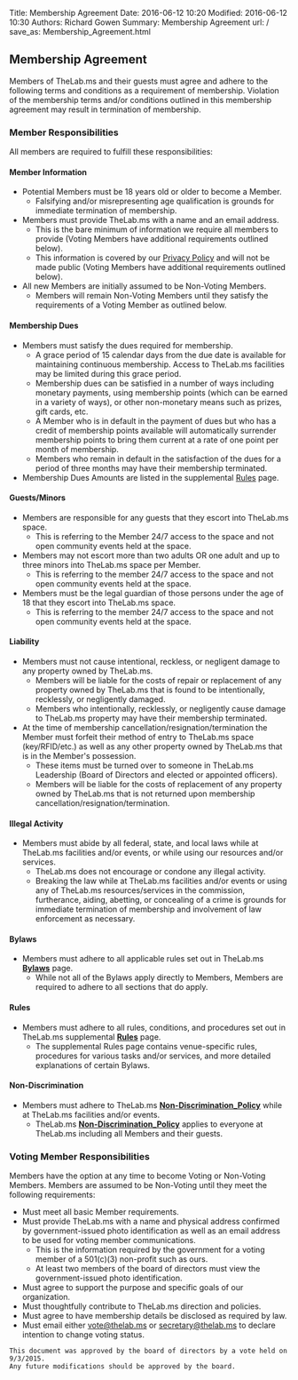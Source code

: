 Title: Membership Agreement
Date: 2016-06-12 10:20
Modified: 2016-06-12 10:30
Authors: Richard Gowen
Summary: Membership Agreement
url: /
save_as: Membership_Agreement.html

Membership Agreement
--------------------

Members of TheLab.ms and their guests must agree and adhere to the
following terms and conditions as a requirement of membership. Violation
of the membership terms and/or conditions outlined in this membership
agreement may result in termination of membership.

### Member Responsibilities

All members are required to fulfill these responsibilities:

#### Member Information

-   Potential Members must be 18 years old or older to become a Member.
    -   Falsifying and/or misrepresenting age qualification is grounds
        for immediate termination of membership.
-   Members must provide TheLab.ms with a name and an email address.
    -   This is the bare minimum of information we require all members
        to provide (Voting Members have additional requirements outlined
        below).
    -   This information is covered by our [Privacy Policy](Privacy_Policy.html) and will not be made public
        (Voting Members have additional requirements outlined below).
-   All new Members are initially assumed to be Non-Voting Members.
    -   Members will remain Non-Voting Members until they satisfy the
        requirements of a Voting Member as outlined below.

#### Membership Dues

-   Members must satisfy the dues required for membership.
    -   A grace period of 15 calendar days from the due date is
        available for maintaining continuous membership. Access to
        TheLab.ms facilities may be limited during this grace period.
    -   Membership dues can be satisfied in a number of ways including
        monetary payments, using membership points (which can be earned
        in a variety of ways), or other non-monetary means such as
        prizes, gift cards, etc.
    -   A Member who is in default in the payment of dues but who has a
        credit of membership points available will automatically
        surrender membership points to bring them current at a rate of
        one point per month of membership.
    -   Members who remain in default in the satisfaction of the dues
        for a period of three months may have their membership
        terminated.
-   Membership Dues Amounts are listed in the supplemental
    [Rules](Rules.html) page.

#### Guests/Minors

-   Members are responsible for any guests that they escort into
    TheLab.ms space.
    -   This is referring to the Member 24/7 access to the space and not
        open community events held at the space.
-   Members may not escort more than two adults OR one adult and up to
    three minors into TheLab.ms space per Member.
    -   This is referring to the member 24/7 access to the space and not
        open community events held at the space.
-   Members must be the legal guardian of those persons under the age of
    18 that they escort into TheLab.ms space.
    -   This is referring to the member 24/7 access to the space and not
        open community events held at the space.

#### Liability

-   Members must not cause intentional, reckless, or negligent damage to
    any property owned by TheLab.ms.
    -   Members will be liable for the costs of repair or replacement of
        any property owned by TheLab.ms that is found to be
        intentionally, recklessly, or negligently damaged.
    -   Members who intentionally, recklessly, or negligently cause
        damage to TheLab.ms property may have their membership
        terminated.
-   At the time of membership cancellation/resignation/termination the
    Member must forfeit their method of entry to TheLab.ms space
    (key/RFID/etc.) as well as any other property owned by TheLab.ms
    that is in the Member&#39;s possession.
    -   These items must be turned over to someone in TheLab.ms
        Leadership (Board of Directors and elected or appointed
        officers).
    -   Members will be liable for the costs of replacement of any
        property owned by TheLab.ms that is not returned upon membership
        cancellation/resignation/termination.

#### Illegal Activity

-   Members must abide by all federal, state, and local laws while at
    TheLab.ms facilities and/or events, or while using our resources
    and/or services.
    -   TheLab.ms does not encourage or condone any illegal activity.
    -   Breaking the law while at TheLab.ms facilities and/or events or
        using any of TheLab.ms resources/services in the commission,
        furtherance, aiding, abetting, or concealing of a crime is
        grounds for immediate termination of membership and involvement
        of law enforcement as necessary.

#### Bylaws

-   Members must adhere to all applicable rules set out in TheLab.ms
    **[Bylaws](Bylaws.html)** page.
    -   While not all of the Bylaws apply directly to Members, Members
        are required to adhere to all sections that do apply.

#### Rules

-   Members must adhere to all rules, conditions, and procedures set out
    in TheLab.ms supplemental **[Rules](Rules.html)** page.
    -   The supplemental Rules page contains venue-specific rules,
        procedures for various tasks and/or services, and more detailed
        explanations of certain Bylaws.

#### Non-Discrimination

-   Members must adhere to TheLab.ms
    **[Non-Discrimination\_Policy](Non-Discrimination_Policy.html)**
    while at TheLab.ms facilities and/or events.
    -   TheLab.ms
        **[Non-Discrimination\_Policy](Non-Discrimination_Policy.html)**
        applies to everyone at TheLab.ms including all Members and their
        guests.

### Voting Member Responsibilities

Members have the option at any time to become Voting or Non-Voting
Members. Members are assumed to be Non-Voting until they meet the
following requirements:

-   Must meet all basic Member requirements.
-   Must provide TheLab.ms with a name and physical address confirmed by
    government-issued photo identification as well as an email address
    to be used for voting member communications.
    -   This is the information required by the government for a voting
        member of a 501(c)(3) non-profit such as ours.
    -   At least two members of the board of directors must view the
        government-issued photo identification.
-   Must agree to support the purpose and specific goals of our
    organization.
-   Must thoughtfully contribute to TheLab.ms direction and policies.
-   Must agree to have membership details be disclosed as required by
    law.
-   Must email either vote@thelab.ms or secretary@thelab.ms to declare
    intention to change voting status.

<!-- -->

    This document was approved by the board of directors by a vote held on 9/3/2015.
    Any future modifications should be approved by the board.
